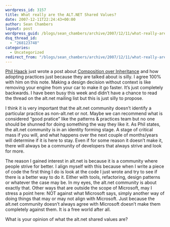 ```yaml
---
wordpress_id: 3157
title: What really are the ALT.NET Shared Values?
date: 2007-12-11T22:24:43+00:00
author: Sean Chambers
layout: post
wordpress_guid: /blogs/sean_chambers/archive/2007/12/11/what-really-are-the-alt-net-shared-values.aspx
dsq_thread_id:
  - "268123748"
categories:
  - Uncategorized
redirect_from: "/blogs/sean_chambers/archive/2007/12/11/what-really-are-the-alt-net-shared-values.aspx/"
---
```

<a href="http://www.haacked.com" target="_blank">Phil Haack</a>&nbsp;just wrote a post about <a href="http://haacked.com/archive/2007/12/11/favor-composition-over-inheritance-and-other-pithy-catch-phrases.aspx" target="_blank">Composition over Inheritance</a> and how adopting practices just because they are talked about is silly. I agree 100% with him on this note. Making a design decision&nbsp;without context is like removing your engine from your car to make it go faster. It&#8217;s just completely backwards. I have been busy this week and didn&#8217;t have a chance to read the thread on the alt.net mailing list but this is just silly to propose.

I think it is very important that the alt.net community doesn&#8217;t identify a particular practice as non-alt.net or not. Maybe we can recommend what is considered &#8220;good pratice&#8221; like the patterns & practices team but no one should be shunned for doing something the way they like it. As Phil states, the alt.net community is in an identity forming stage. A stage of critical mass if you will, and what happens over the next couple of months/years will determine if it is here to stay. Even if for some reason it doesn&#8217;t make it, there will always be a community of developers that always strive and look for more.

The reason I gained interest in alt.net is because it is a community where people strive for better. I align myself with this because when I write a piece of code the first thing I do is look at the code I just wrote and try to see if there is a better way to do it. Either with tools, refactoring, design patterns or whatever the case may be. In my eyes, the alt.net community is about exactly that. Other ways that are outside the scope of Microsoft, may I stress a point here: NOT against what Microsoft says, simply another way of doing things that may or may not align with Microsoft. Just because the alt.net community doesn&#8217;t always agree with Microsoft doesn&#8217;t make them completely against them. It is a free world after all.

What is your opinion&nbsp;of what the alt.net shared values are?